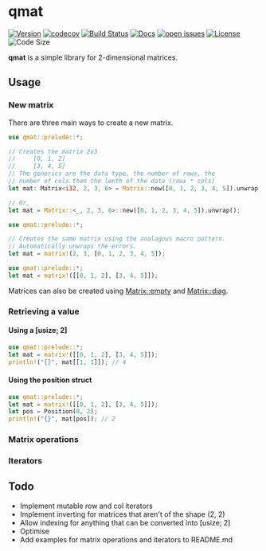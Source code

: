 # qmat
[![Version](https://img.shields.io/crates/v/qmat)](https://crates.io/crates/qmat)
[![codecov](https://codecov.io/gh/Breadinator/qmat/branch/main/graph/badge.svg?token=5351LB1WAN)](https://codecov.io/gh/Breadinator/qmat)
[![Build Status](https://img.shields.io/github/workflow/status/Breadinator/qmat/Rust)](https://github.com/Breadinator/qmat/actions/workflows/rust.yml)
[![Docs](https://img.shields.io/docsrs/qmat)](https://docs.rs/qmat/latest)
[![open issues](https://img.shields.io/github/issues-raw/Breadinator/qmat)](https://github.com/Breadinator/qmat/issues)
[![License](https://img.shields.io/github/license/Breadinator/qmat)](https://github.com/Breadinator/qmat/blob/main/LICENSE)
![Code Size](https://img.shields.io/github/languages/code-size/Breadinator/qmat)

**qmat** is a simple library for 2-dimensional matrices.

## Usage
### New matrix
There are three main ways to create a new matrix.

```rust
use qmat::prelude::*;

// Creates the matrix 2x3
//     [0, 1, 2]
//     [3, 4, 5]
// The generics are the data type, the number of rows, the
// number of cols then the lenth of the data (rows * cols) 
let mat: Matrix<i32, 2, 3, 6> = Matrix::new([0, 1, 2, 3, 4, 5]).unwrap();

// Or,
let mat = Matrix::<_, 2, 3, 6>::new([0, 1, 2, 3, 4, 5]).unwrap();
```

```rust
use qmat::prelude::*;

// Creates the same matrix using the analagous macro pattern.
// Automatically unwraps the errors.
let mat = matrix!(2, 3, [0, 1, 2, 3, 4, 5]);
```

```rust
use qmat::prelude::*;
let mat = matrix!([[0, 1, 2], [3, 4, 5]]);
```

Matrices can also be created using [Matrix::empty](https://docs.rs/qmat/latest/qmat/mat/struct.Matrix.html#method.empty) and [Matrix::diag](https://docs.rs/qmat/latest/qmat/mat/struct.Matrix.html#method.diag).

### Retrieving a value
#### Using a [usize; 2]
```rust
use qmat::prelude::*;
let mat = matrix!([[0, 1, 2], [3, 4, 5]]);
println!("{}", mat[[1, 1]]); // 4
```

#### Using the position struct
```rust
use qmat::prelude::*;
let mat = matrix!([[0, 1, 2], [3, 4, 5]]);
let pos = Position(0, 2);
println!("{}", mat[pos]); // 2
```

### Matrix operations
### Iterators

## Todo
* Implement mutable row and col iterators
* Implement inverting for matrices that aren't of the shape (2, 2)
* Allow indexing for anything that can be converted into [usize; 2]
* Optimise
* Add examples for matrix operations and iterators to README.md